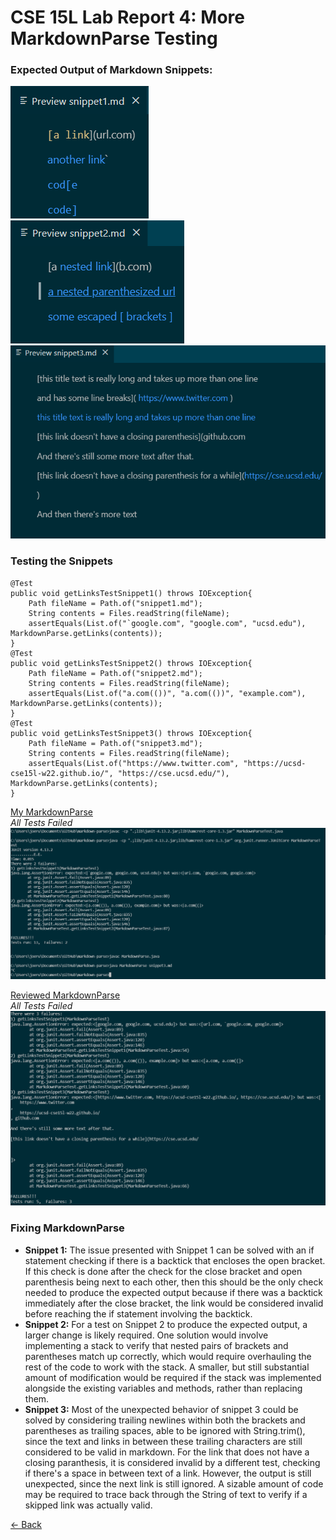 # CSE 15L Lab Report 4: More MarkdownParse Testing

### Expected Output of Markdown Snippets:
![snippet1](snippet1Expected.png)  
![snippet2](snippet2Expected.png)  
![snippet3](snippet3Expected.png)  

### Testing the Snippets

```
@Test
public void getLinksTestSnippet1() throws IOException{
    Path fileName = Path.of("snippet1.md");
    String contents = Files.readString(fileName);
    assertEquals(List.of("`google.com", "google.com", "ucsd.edu"), MarkdownParse.getLinks(contents));
}
@Test
public void getLinksTestSnippet2() throws IOException{
    Path fileName = Path.of("snippet2.md");
    String contents = Files.readString(fileName);
    assertEquals(List.of("a.com(())", "a.com(())", "example.com"), MarkdownParse.getLinks(contents));
}
@Test
public void getLinksTestSnippet3() throws IOException{
    Path fileName = Path.of("snippet3.md");
    String contents = Files.readString(fileName);
    assertEquals(List.of("https://www.twitter.com", "https://ucsd-cse15l-w22.github.io/", "https://cse.ucsd.edu/"), MarkdownParse.getLinks(contents);
}
```

[My MarkdownParse](https://github.com/JRUCSD/markdown-parse)  
*All Tests Failed*  
![failed tests](myFailure.png)  

[Reviewed MarkdownParse](https://github.com/w2llS/markdown-parse)  
*All Tests Failed*  
![failed tests](reviewFailure.png)  

### Fixing MarkdownParse

- **Snippet 1:** The issue presented with Snippet 1 can be solved with an if statement checking if there is a backtick that encloses the open bracket. If this check is done after the check for the close bracket and open parenthesis being next to each other, then this should be the only check needed to produce the expected output because if there was a backtick immediately after the close bracket, the link would be considered invalid before reaching the if statement involving the backtick.
- **Snippet 2:** For a test on Snippet 2 to produce the expected output, a larger change is likely required. One solution would involve implementing a stack to verify that nested pairs of brackets and parentheses match up correctly, which would require overhauling the rest of the code to work with the stack. A smaller, but still substantial amount of modification would be required if the stack was implemented alongside the existing variables and methods, rather than replacing them.
- **Snippet 3:** Most of the unexpected behavior of snippet 3 could be solved by considering trailing newlines within both the brackets and parentheses as trailing spaces, able to be ignored with String.trim(), since the text and links in between these trailing characters are still considered to be valid in markdown. For the link that does not have a closing paranthesis, it is considered invalid by a different test, checking if there's a space in between text of a link. However, the output is still unexpected, since the next link is still ignored. A sizable amount of code may be required to trace back through the String of text to verify if a skipped link was actually valid.

[<- Back](index.md)